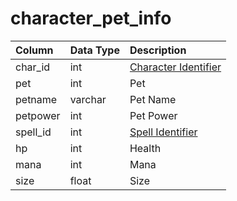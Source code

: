 # character\_pet\_info

| Column | Data Type | Description |
| :--- | :--- | :--- |
| char\_id | int | [Character Identifier](character_data.md) |
| pet | int | Pet |
| petname | varchar | Pet Name |
| petpower | int | Pet Power |
| spell\_id | int | [Spell Identifier](https://github.com/EQEmu/docs-db-schema/tree/e0eb157dbf5563b03c0faf391abc87ec69239f4a/docs/schema/categories/characters/spells_new.md) |
| hp | int | Health |
| mana | int | Mana |
| size | float | Size |

